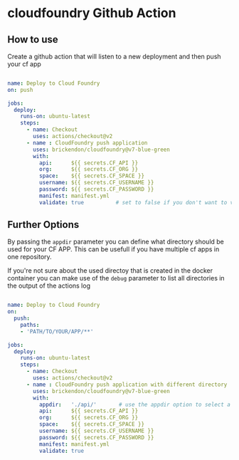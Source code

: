 cloudfoundry Github Action
==========================

## How to use

Create a github action that will listen to a new deployment and then push your cf app

```yml

name: Deploy to Cloud Foundry
on: push
    
jobs:
  deploy:
    runs-on: ubuntu-latest
    steps:
      - name: Checkout
        uses: actions/checkout@v2
      - name : CloudFoundry push application
        uses: brickendon/cloudfoundry@v7-blue-green
        with:
          api:      ${{ secrets.CF_API }}
          org:      ${{ secrets.CF_ORG }}
          space:    ${{ secrets.CF_SPACE }}
          username: ${{ secrets.CF_USERNAME }}
          password: ${{ secrets.CF_PASSWORD }}
          manifest: manifest.yml
          validate: true          # set to false if you don't want to validate ssl
```

## Further Options

By passing the  ``appdir`` parameter you can define what directory should be used for your CF APP. This can be usefull if you have multiple cf apps in one repository.

If you're not sure about the used directoy that is created in the docker container you can make use of the ``debug`` parameter to list all directories in the output of the actions log

```yml

name: Deploy to Cloud Foundry
on:
  push:
    paths:
    - 'PATH/TO/YOUR/APP/**'
    
jobs:
  deploy:
    runs-on: ubuntu-latest
    steps:
      - name: Checkout
        uses: actions/checkout@v2
      - name : CloudFoundry push application with different directory
        uses: brickendon/cloudfoundry@v7-blue-green
        with:
          appdir:   './api/'       # use the appdir option to select a specif folder where the cf app is stored
          api:      ${{ secrets.CF_API }}
          org:      ${{ secrets.CF_ORG }}
          space:    ${{ secrets.CF_SPACE }}
          username: ${{ secrets.CF_USERNAME }}
          password: ${{ secrets.CF_PASSWORD }}
          manifest: manifest.yml
          validate: true          
```

